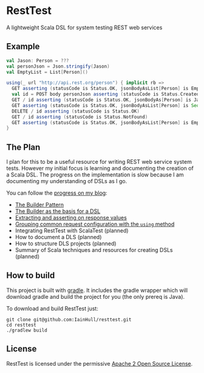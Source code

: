 # RestTest

A lightweight Scala DSL for system testing REST web services

## Example

```scala
val Jason: Person = ???
val personJson = Json.stringify(Jason)
val EmptyList = List[Person]()

using(_ url "http://api.rest.org/person") { implicit rb =>
  GET asserting (statusCode is Status.OK, jsonBodyAsList[Person] is EmptyList)
  val id = POST body personJson asserting (statusCode is Status.Created) returning (header("X-Person-Id"))
  GET / id asserting (statusCode is Status.OK, jsonBodyAs[Person] is Jason)
  GET asserting (statusCode is Status.OK, jsonBodyAsList[Person] is Seq(Jason))
  DELETE / id asserting (statusCode is Status.OK)
  GET / id asserting (statusCode is Status.NotFound)
  GET asserting (statusCode is Status.OK, jsonBodyAsList[Person] is EmptyList)
}
```

## The Plan

I plan for this to be a useful resource for writing REST web service system tests.  However my initial focus is learning and documenting the creation of a Scala DSL.  The progress on the implementation is slow because I am documenting my understanding of DSLs as I go.

You can follow the [progress on my blog](http://iainhull.github.io/tags.html#resttest-ref):

* [The Builder Pattern](http://iainhull.github.io/2013/07/01/a-simple-rest-dsl-part-1/)
* [The Builder as the basis for a DSL](http://iainhull.github.io/2013/07/02/a-simple-rest-dsl-part-2/)
* [Extracting and asserting on response values](http://iainhull.github.io/2013/07/14/a-simple-rest-dsl-part-3/)
* [Grouping common request configuration with the `using` method](http://iainhull.github.io/2013/07/14/a-simple-rest-dsl-part-4/)
* Integrating RestTest with ScalaTest (planned)
* How to document a DLS (planned)
* How to structure DLS projects (planned)
* Summary of Scala techniques and resources for creating DSLs (planned)

## How to build

This project is built with [gradle](http://www.gradle.org/).  It includes the gradle wrapper which will download gradle and build the project for you (the only prereq is Java).

To download and build RestTest just:

```
git clone git@github.com:IainHull/resttest.git
cd resttest
./gradlew build
```

## License

RestTest is licensed under the permissive [Apache 2 Open Source License](http://www.apache.org/licenses/LICENSE-2.0.txt).
